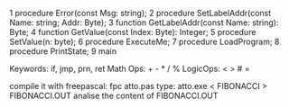 1 procedure Error(const Msg: string); 
2 procedure SetLabelAddr(const Name: string; Addr: Byte); 
3 function GetLabelAddr(const Name: string): Byte; 
4 function GetValue(const Index: Byte): Integer; 
5 procedure SetValue(n: byte); 
6 procedure ExecuteMe; 
7 procedure LoadProgram; 
8 procedure PrintState; 
9 main

Keywords: if, jmp, prn, ret 
Math Ops: + - * / % 
LogicOps: < > # =

compile it with freepascal: fpc atto.pas type: atto.exe < FIBONACCI > FIBONACCI.OUT 
analise the content of FIBONACCI.OUT


